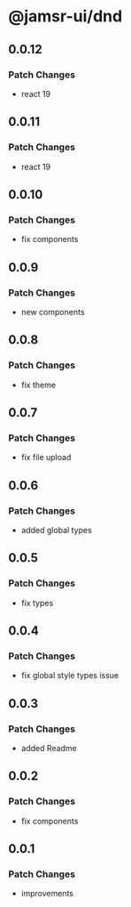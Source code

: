 # @jamsr-ui/dnd

## 0.0.12

### Patch Changes

- react 19

## 0.0.11

### Patch Changes

- react 19

## 0.0.10

### Patch Changes

- fix components

## 0.0.9

### Patch Changes

- new components

## 0.0.8

### Patch Changes

- fix theme

## 0.0.7

### Patch Changes

- fix file upload

## 0.0.6

### Patch Changes

- added global types

## 0.0.5

### Patch Changes

- fix types

## 0.0.4

### Patch Changes

- fix global style types issue

## 0.0.3

### Patch Changes

- added Readme

## 0.0.2

### Patch Changes

- fix components

## 0.0.1

### Patch Changes

- improvements
